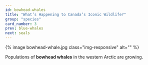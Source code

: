 ```yaml
---
id: bowhead-whales
title: "What’s Happening to Canada’s Iconic Wildlife?"
group: "species"
card_number: 3
prev: blue-whales
next: seals
---
```


{% image bowhead-whale.jpg class="img-responsive" alt="" %}

Populations of **bowhead whales** in the western Arctic are growing. 
